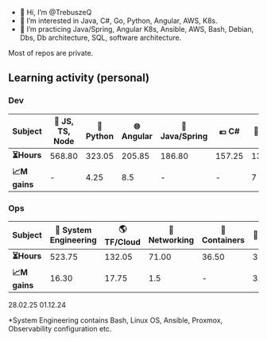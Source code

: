 - 👋 Hi, I’m @TrebuszeQ
- 👀 I’m interested in Java, C#, Go, Python, Angular, AWS, K8s.
- 🌱 I’m practicing Java/Spring, Angular K8s, Ansible, AWS, Bash, Debian, Dbs, Db architecture, SQL, software architecture.

Most of repos are private. 

<h2>Learning activity (personal)</h2>
<h3>Dev</h3>
<table class="darkTable">
<thead>
  <tr>
    <th>Subject</th>
    <th>🌱 JS, TS, Node</th>
    <th>🐍 Python</th>
    <th>🌐 Angular</th>
    <th>🌋 Java/Spring</th>
    <th>💶 C#</th>
    <th>📓 SQL</th>
    <th>❄️ C++</th>
    <th>🌐 React</th>
    <th>🐹 Go</th>
    <th>🏗️ Architecture</th>
    <th>:aerial_tramway: Data Engineering</th>
    <th>:carousel_horse: CI/CD</th>
  </tr>
</thead>
<tbody>
  <tr>
    <td><strong>⏳Hours</strong></td>
    <td>568.80</td>
    <td>323.05</td>
    <td>205.85</td>
    <td>186.80</td>
    <td>157.25</td>
    <td>134.20</td>
    <td>40.55</td>
    <td>25.70</td>
    <td>24.65</td>
    <td>12.50</td>
    <td>5.75</td>
    <td>2.75</td>
  </tr>
  <tr>
    <td><strong>📈M gains</strong></td>
    <td>-</td>
    <td>4.25</td>
    <td>8.5</td>
    <td>-</td>
    <td>-</td>
    <td>7</td>
    <td>-</td>
    <td>-</td>
    <td>-</td>
    <td>-</td>
    <td>5.75</td>
    <td>2.75</td>
  </tr>
</tbody>
</table>
<h3>Ops</h3>
<table class="darkTable">
<thead>
  <tr>
    <th>Subject</th>
    <th>🐧 System Engineering</th>
    <th>🌎 TF/Cloud</th>
    <th>🌉 Networking</th>
    <th>🐋 Containers</th>
    <th>🚓 Sec</th>
    <th>🔒 Db</th>
</thead>
<tbody>
  <tr>
    <td><strong>⏳Hours </strong></td>
    <td>523.75</td>
    <td>132.05</td>
    <td>71.00</td>
    <td>36.50</td>
    <td>31.25</td>
    <td>15.50</td>
  </tr>
  <tr>
    <td><strong>📈M gains </strong></td>
    <td>16.30</td>
    <td>17.75</td>
    <td>1.5</td>
    <td>-</td>
    <td>3.5</td>
    <td>-</td>
  </tr>
</tbody>
</table>
28.02.25
01.12.24

*System Engineering contains Bash, Linux OS, Ansible, Proxmox, Observability configuration etc.
<!---
TrebuszeQ/TrebuszeQ is a ✨ special ✨ repository because its `README.md` (this file) appears on your GitHub profile.
You can click the Preview link to take a look at your changes.
- 💞️ I’m looking to collaborate on ...
- 📫 How to reach me ...
--->

